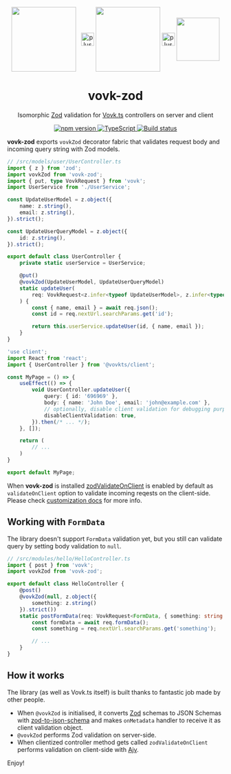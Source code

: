 <p align="middle">
<a href="https://github.com/finom/vovk"><img valign="middle" src="https://github.com/finom/vovk/assets/1082083/86bfbbbb-3600-435b-a74c-c07bd0c4af4b" height="150" /></a> &nbsp;&nbsp;<img valign="middle" alt="plus" src="https://github.com/finom/vovk-zod/assets/1082083/50a15051-51a8-4f9b-a251-e4376576f9e7" width="30" /> <a href="https://zod.dev/"><img valign="middle" src="https://github.com/finom/vovk-zod/assets/1082083/308ef538-43b5-4ea5-ab1e-a660b4e21b65"  height="150" /></a> <img valign="middle" alt="plus" src="https://github.com/finom/vovk-zod/assets/1082083/50a15051-51a8-4f9b-a251-e4376576f9e7" width="30" /> <a href="https://ajv.js.org/"><img valign="middle" src="https://github.com/finom/vovk-zod/assets/1082083/0165a210-aba2-461a-ba02-37350f09cd23" height="100" /></a>
</p>
<h1 align="center">vovk-zod</h1>
<p align="center">Isomorphic <a href="https://zod.dev/">Zod</a> validation for <a href="https://github.com/finom/vovk">Vovk.ts</a> controllers on server and client</p>
<p align="center">
  <a href="https://badge.fury.io/js/vovk-zod">
    <img src="https://badge.fury.io/js/vovk-zod.svg" alt="npm version" />
  </a>
  <a href="http://www.typescriptlang.org/">
    <img src="https://img.shields.io/badge/%3C%2F%3E-TypeScript-%230074c1.svg" alt="TypeScript" />
  </a>
  <a href="https://github.com/finom/vovk-zod/actions">
    <img src="https://github.com/finom/vovk-zod/actions/workflows/main.yml/badge.svg" alt="Build status" />
  </a>
</p>



**vovk-zod** exports `vovkZod` decorator fabric that validates request body and incoming query string with Zod models.

```ts
// /src/models/user/UserController.ts
import { z } from 'zod';
import vovkZod from 'vovk-zod';
import { put, type VovkRequest } from 'vovk';
import UserService from './UserService';

const UpdateUserModel = z.object({
    name: z.string(),
    email: z.string(),
}).strict();

const UpdateUserQueryModel = z.object({
    id: z.string(),
}).strict();

export default class UserController {
    private static userService = UserService;

    @put()
    @vovkZod(UpdateUserModel, UpdateUserQueryModel)
    static updateUser(
        req: VovkRequest<z.infer<typeof UpdateUserModel>, z.infer<typeof UpdateUserQueryModel>>
    ) {
        const { name, email } = await req.json();
        const id = req.nextUrl.searchParams.get('id');

        return this.userService.updateUser(id, { name, email });
    }
}

```


```ts
'use client';
import React from 'react';
import { UserController } from '@vovkts/client';

const MyPage = () => {
    useEffect(() => {
        void UserController.updateUser({
            query: { id: '696969' },
            body: { name: 'John Doe', email: 'john@example.com' },
            // optionally, disable client validation for debugging purpose
            disableClientValidation: true, 
        }).then(/* ... */);
    }, []);

    return (
        // ...
    )
}

export default MyPage;
```

When **vovk-zod** is installed [zodValidateOnClient](https://github.com/finom/vovk-zod/blob/main/zodValidateOnClient.ts) is enabled by default as `validateOnClient` option to validate incoming reqests on the client-side. Please check [customization docs](https://docs.vovk.dev/docs/customization) for more info.

## Working with `FormData`

The library doesn't support `FormData` validation yet, but you still can validate query by setting body validation to `null`.

```ts
// /src/modules/hello/HelloController.ts
import { post } from 'vovk';
import vovkZod from 'vovk-zod';

export default class HelloController {
    @post()
    @vovkZod(null, z.object({
        something: z.string()
    }).strict())
    static postFormData(req: VovkRequest<FormData, { something: string }>) {
        const formData = await req.formData();
        const something = req.nextUrl.searchParams.get('something');

        // ...
    }
}
```

## How it works

The library (as well as Vovk.ts itself) is built thanks to fantastic job made by other people.

- When `@vovkZod` is initialised, it converts [Zod](https://zod.dev/) schemas to JSON Schemas with [zod-to-json-schema](https://www.npmjs.com/package/zod-to-json-schema) and makes `onMetadata` handler to receive it as client validation object.
- `@vovkZod` performs Zod validation on server-side.
- When clientized controller method gets called `zodValidateOnClient` performs validation on client-side with [Ajv](https://ajv.js.org/).

Enjoy!
